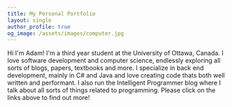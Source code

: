```yaml
---
title: My Personal Portfolio
layout: single 
author_profile: true
og_image: /assets/images/computer.jpg
---
```

Hi I'm Adam! I'm a third year student at the University of Ottawa, Canada. I love software development and computer science, endlessly exploring all sorts of blogs, papers, textbooks and more. I specialize in back end development, mainly in C# and Java and love creating code thats both well written and performant. I also run the Intelligent Programmer blog where I talk about all sorts of things related to programming. Please click on the links above to find out more!
